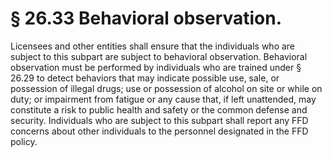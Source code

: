 # § 26.33   Behavioral observation.

Licensees and other entities shall ensure that the individuals who are subject to this subpart are subject to behavioral observation. Behavioral observation must be performed by individuals who are trained under § 26.29 to detect behaviors that may indicate possible use, sale, or possession of illegal drugs; use or possession of alcohol on site or while on duty; or impairment from fatigue or any cause that, if left unattended, may constitute a risk to public health and safety or the common defense and security. Individuals who are subject to this subpart shall report any FFD concerns about other individuals to the personnel designated in the FFD policy.




